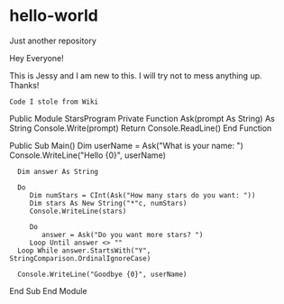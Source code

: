 # hello-world
Just another repository

Hey Everyone!

This is Jessy and I am new to this. I will try not to mess anything up. Thanks!

`Code I stole from Wiki`

Public Module StarsProgram
   Private Function Ask(prompt As String) As String
      Console.Write(prompt)
      Return Console.ReadLine()
   End Function

   Public Sub Main()
      Dim userName = Ask("What is your name: ")
      Console.WriteLine("Hello {0}", userName)

      Dim answer As String

      Do
         Dim numStars = CInt(Ask("How many stars do you want: "))
         Dim stars As New String("*"c, numStars)
         Console.WriteLine(stars)

         Do
            answer = Ask("Do you want more stars? ")
         Loop Until answer <> ""
      Loop While answer.StartsWith("Y", StringComparison.OrdinalIgnoreCase)

      Console.WriteLine("Goodbye {0}", userName)
   End Sub
End Module
